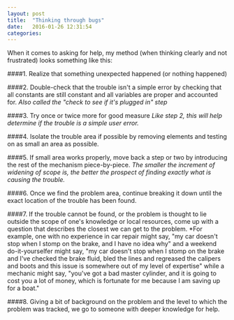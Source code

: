 ```yaml
---
layout: post
title:  "Thinking through bugs"
date:   2016-01-26 12:31:54
categories:
---
```

  When it comes to asking for help, my method (when thinking clearly and not frustrated) looks something like this:

####1. Realize that something unexpected happened (or nothing happened)

####2. Double-check that the trouble isn't a simple error by checking that all constants are still constant and all variables are proper and accounted for. 
  *Also called the "check to see if it's plugged in" step*

####3. Try once or twice more for good measure
  *Like step 2, this will help determine if the trouble is a simple user error.* 

####4. Isolate the trouble area if possible by removing elements and testing on as small an area as possible.

####5. If small area works properly, move back a step or two by introducing the rest of the mechanism piece-by-piece.
  *The smaller the increment of widening of scope is, the better the prospect of finding exactly what is causing the trouble.*

####6. Once we find the problem area, continue breaking it down until the exact location of the trouble has been found.

####7. If the trouble cannot be found, or the problem is thought to lie outside the scope of one's knowledge or local resources, come up with a question that describes the closest we can get to the problem. 
  *For example, one with no experience in car repair might say, "my car doesn't stop when I stomp on the brake, and I have no idea why" and a weekend do-it-yourselfer might say, "my car doesn't stop when I stomp on the brake and I've checked the brake fluid, bled the lines and regreased the calipers and boots and this issue is somewhere out of my level of expertise" while a mechanic might say, "you've got a bad master cylinder, and it is going to cost you a lot of money, which is fortunate for me because I am saving up for a boat."

####8. Giving a bit of background on the problem and the level to which the problem was tracked, we go to someone with deeper knowledge for help. 

